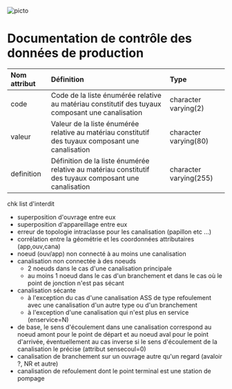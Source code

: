 ![picto](/doc/img/Logo_web-GeoCompiegnois.png)

# Documentation de contrôle des données de production

|Nom attribut | Définition | Type | 
|:---|:---|:---|
|code|Code de la liste énumérée relative au matériau constitutif des tuyaux composant une canalisation|character varying(2)|
|valeur|Valeur de la liste énumérée relative au matériau constitutif des tuyaux composant une canalisation|character varying(80)|
|definition|Définition de la liste énumérée relative au matériau constitutif des tuyaux composant une canalisation|character varying(255)|

chk list d'interdit
* superposition d'ouvrage entre eux
* superposition d'appareillage entre eux
* erreur de topologie intraclasse pour les canalisation (papillon etc ...)
* corrélation entre la géométrie et les coordonnées attributaires (app,ouv,cana)
* noeud (ouv/app) non connecté à au moins une canalisation
* canalisation non connectée à des noeuds
  * 2 noeuds dans le cas d'une canalisation principale
  * au moins 1 noeud dans le cas d'un branchement et dans le cas où le point de jonction n'est pas sécant
* canalisation sécante
  * à l'exception du cas d'une canalisation ASS de type refoulement avec une canalisation d'un autre type ou d'un branchement
  * à l'exception d'une canalisation qui n'est plus en service (enservice=N)
* de base, le sens d'écoulement dans une canalisation correspond au noeud amont pour le point de départ et au noeud aval pour le point d'arrivée, éventuellement au cas inverse si le sens d'écoulement de la canalisation le précise (attribut sensecoul=0)
* canalisation de branchement sur un ouvrage autre qu'un regard (avaloir ?, NR et autre)
* canalisation de refoulement dont le point terminal est une station de pompage
